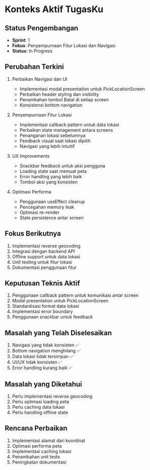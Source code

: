 # Konteks Aktif TugasKu

## Status Pengembangan
- **Sprint**: 1
- **Fokus**: Penyempurnaan Fitur Lokasi dan Navigasi
- **Status**: In Progress

## Perubahan Terkini
1. Perbaikan Navigasi dan UI
   - Implementasi modal presentation untuk PickLocationScreen
   - Perbaikan header styling dan visibility
   - Penambahan tombol Batal di setiap screen
   - Konsistensi bottom navigation

2. Penyempurnaan Fitur Lokasi
   - Implementasi callback pattern untuk data lokasi
   - Perbaikan state management antara screens
   - Penanganan lokasi sebelumnya
   - Feedback visual saat lokasi dipilih
   - Navigasi yang lebih intuitif

3. UX Improvements
   - Snackbar feedback untuk aksi pengguna
   - Loading state saat memuat peta
   - Error handling yang lebih baik
   - Tombol aksi yang konsisten

4. Optimasi Performa
   - Penggunaan useEffect cleanup
   - Pencegahan memory leak
   - Optimasi re-render
   - State persistence antar screen

## Fokus Berikutnya
1. Implementasi reverse geocoding
2. Integrasi dengan backend API
3. Offline support untuk data lokasi
4. Unit testing untuk fitur lokasi
5. Dokumentasi penggunaan fitur

## Keputusan Teknis Aktif
1. Penggunaan callback pattern untuk komunikasi antar screen
2. Modal presentation untuk PickLocationScreen
3. Standardisasi format data lokasi
4. Implementasi error boundary
5. Penggunaan snackbar untuk feedback

## Masalah yang Telah Diselesaikan
1. Navigasi yang tidak konsisten ✅
2. Bottom navigation menghilang ✅
3. Data lokasi tidak tersimpan ✅
4. UI/UX tidak konsisten ✅
5. Error handling kurang baik ✅

## Masalah yang Diketahui
1. Perlu implementasi reverse geocoding
2. Perlu optimasi loading peta
3. Perlu caching data lokasi
4. Perlu handling offline state

## Rencana Perbaikan
1. Implementasi alamat dari koordinat
2. Optimasi performa peta
3. Implementasi caching lokasi
4. Penambahan unit tests
5. Peningkatan dokumentasi 